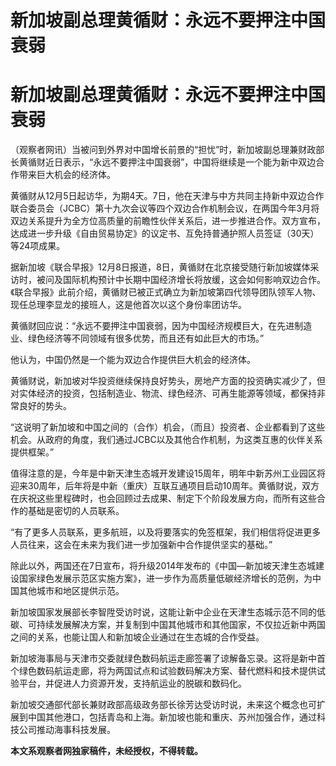 # 新加坡副总理黄循财：永远不要押注中国衰弱

# 新加坡副总理黄循财：永远不要押注中国衰弱

（观察者网讯）当被问到外界对中国增长前景的“担忧”时，新加坡副总理兼财政部长黄循财近日表示，“永远不要押注中国衰弱”，中国将继续是一个能为新中双边合作带来巨大机会的经济体。

黄循财从12月5日起访华，为期4天。7日，他在天津与中方共同主持新中双边合作联合委员会（JCBC）第十九次会议等四个双边合作机制会议，在两国今年3月将双边关系提升为全方位高质量的前瞻性伙伴关系后，进一步推进合作。双方宣布，达成进一步升级《自由贸易协定》的议定书、互免持普通护照人员签证（30天）等24项成果。

据新加坡《联合早报》12月8日报道，8日，黄循财在北京接受随行新加坡媒体采访时，被问及国际机构预计中长期中国经济增长将放缓，这会如何影响双边合作。《联合早报》此前介绍，黄循财已被正式确立为新加坡第四代领导团队领军人物、现任总理李显龙的接班人，这是他首次以这个身份率团访华。

黄循财回应说：“永远不要押注中国衰弱，因为中国经济规模巨大，在先进制造业、绿色经济等不同领域有很多优势，而且还有如此巨大的市场。”

他认为，中国仍然是一个能为双边合作提供巨大机会的经济体。

黄循财说，新加坡对华投资继续保持良好势头，房地产方面的投资确实减少了，但对实体经济的投资，包括制造业、物流、绿色经济、可再生能源等领域，都保持非常良好的势头。

“这说明了新加坡和中国之间的（合作）机会，（而且）投资者、企业都看到了这些机会。从政府的角度，我们通过JCBC以及其他合作机制，为这类互惠的伙伴关系提供框架。”

值得注意的是，今年是中新天津生态城开发建设15周年，明年中新苏州工业园区将迎来30周年，后年将是中新（重庆）互联互通项目启动10周年。黄循财说，双方在庆祝这些里程碑时，也会回顾过去成果、制定下个阶段发展方向，而所有这些合作的基础是密切的人员联系。

“有了更多人员联系，更多航班，以及将要落实的免签框架，我们相信将促进更多人员往来，这会在未来为我们进一步加强新中合作提供坚实的基础。”

除此以外，两国还在7日宣布，将升级2014年发布的《中国—新加坡天津生态城建设国家绿色发展示范区实施方案》，进一步作为高质量低碳经济增长的范例，为中国其他城市和地区提供示范。

新加坡国家发展部长李智陞受访时说，这能让新中企业在天津生态城示范不同的低碳、可持续发展解决方案，并复制到中国其他城市和其他国家，不仅拉近新中两国之间的关系，也能让国人和新加坡企业通过在生态城的合作受益。

新加坡海事局与天津市交委就绿色数码航运走廊签署了谅解备忘录。这将是新中首个绿色数码航运走廊，将为两国试点和试验数码解决方案、替代燃料和技术提供试验平台，并促进人力资源开发，支持航运业的脱碳和数码化。

新加坡交通部代部长兼财政部高级政务部长徐芳达受访时说，未来这个概念也可扩展到中国其他港口，包括青岛和上海。新加坡也能和重庆、苏州加强合作，通过科技公司推动海事科技发展。

**本文系观察者网独家稿件，未经授权，不得转载。**

